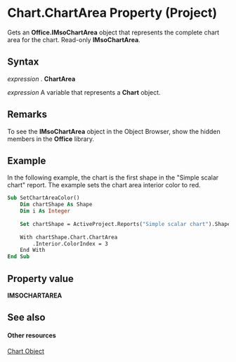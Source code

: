 
# Chart.ChartArea Property (Project)
Gets an  **Office.IMsoChartArea** object that represents the complete chart area for the chart. Read-only **IMsoChartArea**.

## Syntax

 _expression_ . **ChartArea**

 _expression_ A variable that represents a **Chart** object.


## Remarks

To see the  **IMsoChartArea** object in the Object Browser, show the hidden members in the **Office** library.


## Example

In the following example, the chart is the first shape in the "Simple scalar chart" report. The example sets the chart area interior color to red.


```vb
Sub SetChartAreaColor()
    Dim chartShape As Shape
    Dim i As Integer
    
    Set chartShape = ActiveProject.Reports("Simple scalar chart").Shapes(1)
    
    With chartShape.Chart.ChartArea
        .Interior.ColorIndex = 3
    End With
End Sub
```


## Property value

 **IMSOCHARTAREA**


## See also


#### Other resources


[Chart Object](810d4ec1-69d2-c432-b9da-57042b783b85.md)
